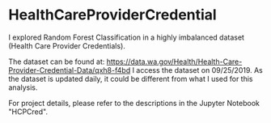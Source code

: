 # HealthCareProviderCredential
I explored Random Forest Classification in a highly imbalanced dataset (Health Care Provider Credentials).

The dataset can be found at: https://data.wa.gov/Health/Health-Care-Provider-Credential-Data/qxh8-f4bd
I access the dataset on 09/25/2019. As the dataset is updated daily, it could be different from what I used for this analysis.

For project details, please refer to the descriptions in the Jupyter Notebook "HCPCred".
